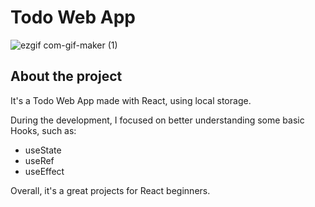 # Todo Web App
![ezgif com-gif-maker (1)](https://user-images.githubusercontent.com/68256006/105445102-dd4d4d00-5c4d-11eb-9de9-b7c90a56d587.gif)

## About the project
It's a Todo Web App made with React, using local storage.

During the development, I focused on better understanding some basic Hooks, such as:

- useState
- useRef
- useEffect

Overall, it's a great projects for React beginners.
